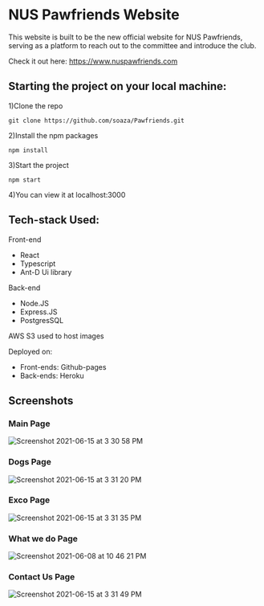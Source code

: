 # NUS Pawfriends Website
This website is built to be the new official website for NUS Pawfriends, serving as a platform to reach out to the committee and introduce the club.
<p>

 Check it out here: https://www.nuspawfriends.com
 </p>
 
## Starting the project on your local machine:
1)Clone the repo

`git clone https://github.com/soaza/Pawfriends.git`

2)Install the npm packages

`npm install`

3)Start the project

`npm start`

4)You can view it at localhost:3000



## Tech-stack Used:
Front-end
- React
- Typescript
- Ant-D Ui library

Back-end
- Node.JS
- Express.JS
- PostgresSQL

AWS S3 used to host images

Deployed on:
- Front-ends: Github-pages
- Back-ends: Heroku



## Screenshots
### <b>Main Page</b>
![Screenshot 2021-06-15 at 3 30 58 PM](https://user-images.githubusercontent.com/65228562/122011458-b22aec00-cdee-11eb-91d9-a73d196a3698.png)

### <b>Dogs Page</b>
![Screenshot 2021-06-15 at 3 31 20 PM](https://user-images.githubusercontent.com/65228562/122011493-beaf4480-cdee-11eb-9abd-659142de178e.png)

### <b>Exco Page</b>
![Screenshot 2021-06-15 at 3 31 35 PM](https://user-images.githubusercontent.com/65228562/122011537-c7a01600-cdee-11eb-89e0-747c064e75a7.png)

### <b>What we do Page</b>
 ![Screenshot 2021-06-08 at 10 46 21 PM](https://user-images.githubusercontent.com/65228562/121207123-9d5cce80-c8ab-11eb-8f7c-805d839f1a19.png)
 
### <b>Contact Us Page</b>
![Screenshot 2021-06-15 at 3 31 49 PM](https://user-images.githubusercontent.com/65228562/122011570-cf5fba80-cdee-11eb-9d3d-eba3261d14be.png)




